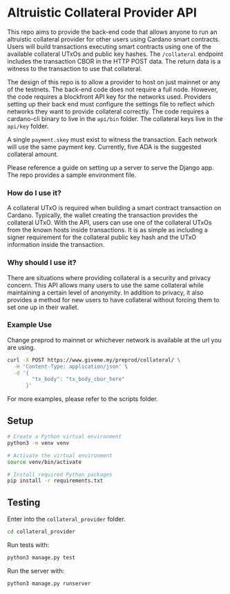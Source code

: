 # Altruistic Collateral Provider API

This repo aims to provide the back-end code that allows anyone to run an altruistic collateral provider for other users using Cardano smart contracts. Users will build transactions executing smart contracts using one of the available collateral UTxOs and public key hashes. The `/collateral` endpoint includes the transaction CBOR in the HTTP POST data. The return data is a witness to the transaction to use that collateral.

The design of this repo is to allow a provider to host on just mainnet or any of the testnets. The back-end code does not require a full node. However, the code requires a blockfront API key for the networks used. Providers setting up their back end must configure the settings file to reflect which networks they want to provide collateral correctly. The code requires a cardano-cli binary to live in the `api/bin` folder. The collateral keys live in the `api/key` folder.

A single `payment.skey` must exist to witness the transaction. Each network will use the same payment key. Currently, five ADA is the suggested collateral amount.

Please reference a guide on setting up a server to serve the Django app. The repo provides a sample environment file.

### How do I use it?

A collateral UTxO is required when building a smart contract transaction on Cardano. Typically, the wallet creating the transaction provides the collateral UTxO. With the API, users can use one of the collateral UTxOs from the known hosts inside transactions. It is as simple as including a signer requirement for the collateral public key hash and the UTxO information inside the transaction. 

### Why should I use it?

There are situations where providing collateral is a security and privacy concern. This API allows many users to use the same collateral while maintaining a certain level of anonymity. In addition to privacy, it also provides a method for new users to have collateral without forcing them to set one up in their wallet.

### Example Use

Change preprod to mainnet or whichever network is available at the url you are using.

```bash
curl -X POST https://www.giveme.my/preprod/collateral/ \
  -H 'Content-Type: application/json' \
  -d '{
        "tx_body": "tx_body_cbor_here"
      }'
```

For more examples, please refer to the scripts folder.

## Setup

```bash
# Create a Python virtual environment
python3 -m venv venv

# Activate the virtual environment
source venv/bin/activate

# Install required Python packages
pip install -r requirements.txt
```

## Testing

Enter into the `collateral_provider` folder.

```bash
cd collateral_provider
```

Run tests with:

```bash
python3 manage.py test
```

Run the server with:

```bash
python3 manage.py runserver
```